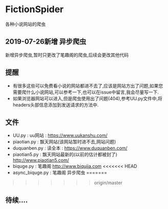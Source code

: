 # FictionSpider
各种小说网站的爬虫

## 2019-07-26新增 异步爬虫
新增异步爬虫,暂时只更改了笔趣阁的爬虫,后续会更改其他代码

## 提醒
- 有很多这些可以免费看小说的网站都进不去了,应该是网站方出了问题,如果您需要爬什么小说网站,可以参考一下,也可以在issue中留言,我会尽量写一下.
- 如果浏览器网站可以进入,但是爬虫使用出了问题(404),参考UU.py文件中,将headers头部信息添加到发送请求的方法中.


## 文件
- UU.py : uu网站 : https://www.uukanshu.com/
- piaotian.py : 飘天网站(该网站暂时进不去,网站问题)
- duquanben.py : 读全本 : https://www.duquanben.com/
- piaotian5.py : 飘天网站最新的(以前的估计都被封了) http://www.piaotian5.com/
- biquge.py : 笔趣阁 http://www.biqujia.com
<<<<<<< HEAD
- async_biquge.py : 笔趣阁 异步爬虫
=======
>>>>>>> origin/master


## 待续....

